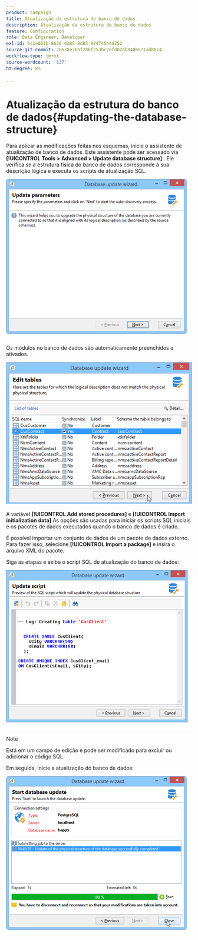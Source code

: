 ```yaml
---
product: campaign
title: Atualização da estrutura do banco de dados
description: Atualização da estrutura do banco de dados
feature: Configuration
role: Data Engineer, Developer
exl-id: 6c1e061b-8636-4285-8d83-97474544d252
source-git-commit: 28638e76bf286f253bc7efd02db848b571ad88c4
workflow-type: tm+mt
source-wordcount: '137'
ht-degree: 8%

---
```


# Atualização da estrutura do banco de dados{#updating-the-database-structure}



Para aplicar as modificações feitas nos esquemas, inicie o assistente de atualização de banco de dados. Este assistente pode ser acessado via **[!UICONTROL Tools > Advanced > Update database structure]** . Ele verifica se a estrutura física do banco de dados corresponde à sua descrição lógica e executa os scripts de atualização SQL.

![](assets/d_ncs_integration_schema_update.png)

Os módulos no banco de dados são automaticamente preenchidos e ativados.

![](assets/d_ncs_integration_schema_update_select.png)

A variável **[!UICONTROL Add stored procedures]** e **[!UICONTROL Import initialization data]** As opções são usadas para iniciar os scripts SQL iniciais e os pacotes de dados executados quando o banco de dados é criado.

É possível importar um conjunto de dados de um pacote de dados externo. Para fazer isso, selecione **[!UICONTROL Import a package]** e insira o arquivo XML do pacote.

Siga as etapas e exiba o script SQL de atualização do banco de dados:

![](assets/d_ncs_integration_schema_update2.png)

>[!NOTE]
>
>Está em um campo de edição e pode ser modificado para excluir ou adicionar o código SQL.

Em seguida, inicie a atualização do banco de dados:

![](assets/d_ncs_integration_schema_update3.png)
